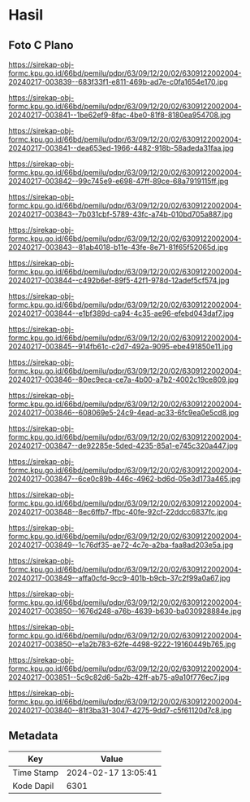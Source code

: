 # Hasil

## Foto C Plano

https://sirekap-obj-formc.kpu.go.id/66bd/pemilu/pdpr/63/09/12/20/02/6309122002004-20240217-003839--683f33f1-e811-469b-ad7e-c0fa1654e170.jpg

https://sirekap-obj-formc.kpu.go.id/66bd/pemilu/pdpr/63/09/12/20/02/6309122002004-20240217-003841--1be62ef9-8fac-4be0-81f8-8180ea954708.jpg

https://sirekap-obj-formc.kpu.go.id/66bd/pemilu/pdpr/63/09/12/20/02/6309122002004-20240217-003841--dea653ed-1966-4482-918b-58adeda31faa.jpg

https://sirekap-obj-formc.kpu.go.id/66bd/pemilu/pdpr/63/09/12/20/02/6309122002004-20240217-003842--99c745e9-e698-47ff-89ce-68a7919115ff.jpg

https://sirekap-obj-formc.kpu.go.id/66bd/pemilu/pdpr/63/09/12/20/02/6309122002004-20240217-003843--7b031cbf-5789-43fc-a74b-010bd705a887.jpg

https://sirekap-obj-formc.kpu.go.id/66bd/pemilu/pdpr/63/09/12/20/02/6309122002004-20240217-003843--81ab4018-b11e-43fe-8e71-81f65f52065d.jpg

https://sirekap-obj-formc.kpu.go.id/66bd/pemilu/pdpr/63/09/12/20/02/6309122002004-20240217-003844--c492b6ef-89f5-42f1-978d-12adef5cf574.jpg

https://sirekap-obj-formc.kpu.go.id/66bd/pemilu/pdpr/63/09/12/20/02/6309122002004-20240217-003844--e1bf389d-ca94-4c35-ae96-efebd043daf7.jpg

https://sirekap-obj-formc.kpu.go.id/66bd/pemilu/pdpr/63/09/12/20/02/6309122002004-20240217-003845--914fb61c-c2d7-492a-9095-ebe491850e11.jpg

https://sirekap-obj-formc.kpu.go.id/66bd/pemilu/pdpr/63/09/12/20/02/6309122002004-20240217-003846--80ec9eca-ce7a-4b00-a7b2-4002c19ce809.jpg

https://sirekap-obj-formc.kpu.go.id/66bd/pemilu/pdpr/63/09/12/20/02/6309122002004-20240217-003846--608069e5-24c9-4ead-ac33-6fc9ea0e5cd8.jpg

https://sirekap-obj-formc.kpu.go.id/66bd/pemilu/pdpr/63/09/12/20/02/6309122002004-20240217-003847--de92285e-5ded-4235-85a1-e745c320a447.jpg

https://sirekap-obj-formc.kpu.go.id/66bd/pemilu/pdpr/63/09/12/20/02/6309122002004-20240217-003847--6ce0c89b-446c-4962-bd6d-05e3d173a465.jpg

https://sirekap-obj-formc.kpu.go.id/66bd/pemilu/pdpr/63/09/12/20/02/6309122002004-20240217-003848--8ec6ffb7-ffbc-40fe-92cf-22ddcc6837fc.jpg

https://sirekap-obj-formc.kpu.go.id/66bd/pemilu/pdpr/63/09/12/20/02/6309122002004-20240217-003849--1c76df35-ae72-4c7e-a2ba-faa8ad203e5a.jpg

https://sirekap-obj-formc.kpu.go.id/66bd/pemilu/pdpr/63/09/12/20/02/6309122002004-20240217-003849--affa0cfd-9cc9-401b-b9cb-37c2f99a0a67.jpg

https://sirekap-obj-formc.kpu.go.id/66bd/pemilu/pdpr/63/09/12/20/02/6309122002004-20240217-003850--1676d248-a76b-4639-b630-ba030928884e.jpg

https://sirekap-obj-formc.kpu.go.id/66bd/pemilu/pdpr/63/09/12/20/02/6309122002004-20240217-003850--e1a2b783-62fe-4498-9222-19160449b765.jpg

https://sirekap-obj-formc.kpu.go.id/66bd/pemilu/pdpr/63/09/12/20/02/6309122002004-20240217-003851--5c9c82d6-5a2b-42ff-ab75-a9a10f776ec7.jpg

https://sirekap-obj-formc.kpu.go.id/66bd/pemilu/pdpr/63/09/12/20/02/6309122002004-20240217-003840--81f3ba31-3047-4275-9dd7-c5f61120d7c8.jpg


## Metadata

| Key        | Value               |
| ---------- | ------------------- |
| Time Stamp | 2024-02-17 13:05:41 |
| Kode Dapil | 6301                |



